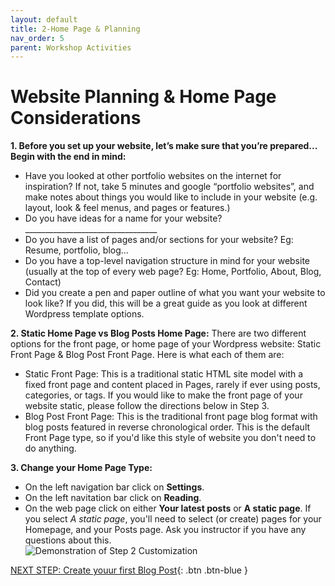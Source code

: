 ```yaml
---
layout: default
title: 2-Home Page & Planning
nav_order: 5
parent: Workshop Activities
---
```

# Website Planning & Home Page Considerations

**1. Before you set up your website, let’s make sure that you’re prepared... Begin with the end in mind:**
  - Have you looked at other portfolio websites on the internet for inspiration?  If not, take 5 minutes and google “portfolio websites”, and make notes about things you would like to include in your website (e.g. layout, look & feel menus, and pages or features.)
  - Do you have ideas for a name for your website? _________________________________
  - Do you have a list of pages and/or sections for your website? Eg: Resume, portfolio, blog...
  - Do you have a top-level navigation structure in mind for your website (usually at the top of every web page? Eg: Home, Portfolio, About, Blog, Contact)
  - Did you create a pen and paper outline of what you want your website to look like?  If you did, this will be a great guide as you look at different Wordpress template options.

**2. Static Home Page vs Blog Posts Home Page:**
There are two different options for the front page, or home page of your Wordpress website: Static Front Page & Blog Post Front Page. Here is what each of them are:
 - Static Front Page: This is a traditional static HTML site model with a fixed front page and content placed in Pages, rarely if ever using posts, categories, or tags. If you would like to make the front page of your website static, please follow the directions below in Step 3.
  - Blog Post Front Page: This is the traditional front page blog format with blog posts featured in reverse chronological order. This is the default Front Page type, so if you'd like this style of website you don't need to do anything.
 
**3. Change your Home Page Type:**
  - On the left navigation bar click on **Settings**.
  - On the left navitation bar click on **Reading**.
  - On the web page click on either **Your latest posts** or **A static page**. If you select _A static page_, you'll need to select (or create) pages for your Homepage, and your Posts page. Ask you instructor if you have any questions about this.<br>
![Demonstration of Step 2 Customization](/images/homepage-01.gif)


[NEXT STEP: Create youur first Blog Post](first-blog-post){: .btn .btn-blue }
